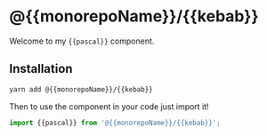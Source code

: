 # @{{monorepoName}}/{{kebab}}

Welcome to my `{{pascal}}` component.

## Installation

```sh
yarn add @{{monorepoName}}/{{kebab}}
```

Then to use the component in your code just import it!

```js
import {{pascal}} from '@{{monorepoName}}/{{kebab}}';
```
